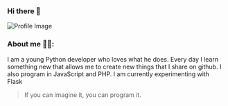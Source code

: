 ### Hi there 👋
![Profile Image](https://media-exp1.licdn.com/dms/image/C4D03AQEZGBZmPdcGHQ/profile-displayphoto-shrink_200_200/0?e=1606348800&v=beta&t=kYLXIRasDb9ig6S_xOdrV-jY0Ii2YGQaUuoV-j23YwY)


### About me 🙍‍♂️:
I am a young Python developer who loves what he does. Every day I learn something new that allows me to create new things that I share on github. I also program in JavaScript and PHP. I am currently experimenting with Flask

> If you can imagine it, you can program it.
<!--
**Mazzya/Mazzya** is a ✨ _special_ ✨ repository because its `README.md` (this file) appears on your GitHub profile.

Here are some ideas to get you started:

- 🔭 I’m currently working on ...
- 🌱 I’m currently learning ...
- 👯 I’m looking to collaborate on ...
- 🤔 I’m looking for help with ...
- 💬 Ask me about ...
- 📫 How to reach me: ...
- 😄 Pronouns: ...
- ⚡ Fun fact: ...
-->
